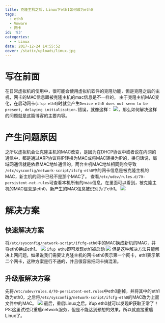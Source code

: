 ```yaml
---
title: 克隆主机之后，Linux下eth1如何改为eth0
tags:
  - eth0
  - Vmware
  - 网卡
id: '93'
categories:
  - - Linux
date: 2017-12-24 14:55:52
cover: /static/uploads/linux.jpg
---
```




# 写在前面

在日常虚拟机的使用中，很可能会使用虚拟机软件的克隆功能，但是克隆之后的主机，网卡的MAC信息跟被克隆主机的mac信息是不一样的。 由于克隆主机MAC变化，在启动网卡(`ifup eth0`)时就会产生`Device eth0 does not seem to be present, delaying initialization.`错误，就像这样： ![](/static/uploads/2017/12/aff14d0b7df83bd7a47131344fc99ccb.png)，那么如何解决这样的问题就是这篇博客的主要内容。

# 产生问题原因

之所以虚拟机会让克隆主机的MAC改变，是因为在DHCP协议中或者说在内网的通信中，都是通过ARP协议将IP转换为MAC或将MAC转换为IP的，换句话说，局域网通信就是依靠MAC地址通信的，两台主机MAC地址相同则会导致 `/etc/sysconfig/network-script/ifcfg-eth0`中的网卡信息是被克隆主机的MAC，新主机的网卡已经不是那个MAC了。 查看`/etc/udev/rules.d/70-persistent-net.rules`可查看本机所有的mac信息，在里面可以看到，被克隆主机的MAC信息是eth0，新产生的MAC信息被识别为了eth1。 ![](/static/uploads/2017/12/62b7fc002ba5cb2ae723017d10ec1deb.png)

# 解决方案

## 快速解决方案

将`/etc/sysconfig/network-script/ifcfg-eth0`中的MAC换成新机的MAC，并将eth0换成eth1。 ![](/static/uploads/2017/12/f0b18c413e720760c59df6e63463ff95.png) `ifup eth0`即可发现eth1被启动 ![](/static/uploads/2017/12/0208660422e60d18fc30e73bd1291167.png) 但是这种解决方法只能解决上网问题，如果说我们需要让克隆主机的网卡eth0表示第一个网卡，eth1表示第二个网卡，这种方案是行不通的，并且很容易把网卡搞混淆。

## 升级版解决方案

先将`/etc/udev/rules.d/70-persistent-net.rules`中eth0删掉，并将其中的eth1改为eth0，之后将`/etc/sysconfig/network-script/ifcfg-eth0`的MAC改为上面文件中的MAC。 ![](/static/uploads/2017/12/4610d13b397c4944701f40871f741523.png) 最后，重启Linux之后，ifup eth0就可以发现IP获取正常了！ PS:这里试过只重启network服务，但是不能达到预想的效果，所以就直接重启Linux了。